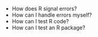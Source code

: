 - How does R signal errors?
- How can I handle errors myself?
- How can I test R code?
- How can I test an R package?
